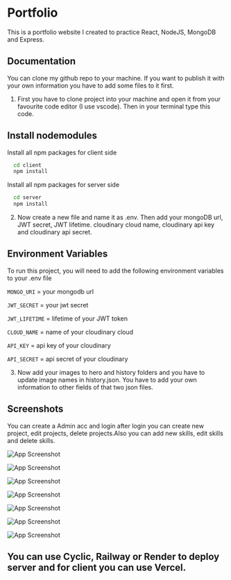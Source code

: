 
# Portfolio

This is a portfolio website I created to practice React, NodeJS, MongoDB and Express.


## Documentation
You can clone my github repo to your machine. If you want to publish it with your own information you have to add some files to it first.

1. First you have to  clone project into your machine and open it from your favourite code editor (I use vscode). Then in your terminal type this code. 


## Install nodemodules

Install all npm packages for client side

```bash
  cd client
  npm install
```

Install all npm packages for server side

```bash
  cd server
  npm install
```
    

2. Now create a new file and name it as .env. Then add your mongoDB url, JWT secret, JWT lifetime. cloudinary cloud name, cloudinary api key and cloudinary api secret.


## Environment Variables

To run this project, you will need to add the following environment variables to your .env file

`MONGO_URI` = your mongodb url

`JWT_SECRET` = your jwt secret

`JWT_LIFETIME` = lifetime of your JWT token

`CLOUD_NAME` = name of your cloudinary cloud

`API_KEY` = api key of your cloudinary 

`API_SECRET` = api secret of your cloudinary

3. Now add your images to hero and history folders and you have to update image names in history.json. You have to add your own information to other fields of that two json files.


## Screenshots
You can create a Admin acc and login after login you can create new project, edit projects, delete projects.Also you can add new skills, edit skills and delete skills.

![App Screenshot](https://res.cloudinary.com/dl9ectnzs/image/upload/v1710909092/Screenshot_2024-03-20_095342_oj51gm.png)


![App Screenshot](https://res.cloudinary.com/dl9ectnzs/image/upload/v1710909270/Screenshot_2024-03-20_100238_z8hwko.png)


![App Screenshot](https://res.cloudinary.com/dl9ectnzs/image/upload/v1710909274/Screenshot_2024-03-20_100308_usgi72.png)


![App Screenshot](https://res.cloudinary.com/dl9ectnzs/image/upload/v1710909567/Screenshot_2024-03-20_100323_vhck10.png)


![App Screenshot](https://res.cloudinary.com/dl9ectnzs/image/upload/v1710909266/Screenshot_2024-03-20_100349_mvfdjo.png)

![App Screenshot](https://res.cloudinary.com/dl9ectnzs/image/upload/v1711168503/Screenshot_2024-03-23_100357_pk8cqk.png)

![App Screenshot](https://res.cloudinary.com/dl9ectnzs/image/upload/v1711168641/Screenshot_2024-03-23_100710_qtnfk4.png)


## You can use Cyclic, Railway or Render to deploy server and for client you can use Vercel.



